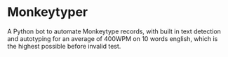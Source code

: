 # Monkeytyper
A Python bot to automate Monkeytype records, with built in text detection and autotyping for an average of 400WPM on 10 words english, which is the highest possible before invalid test.
